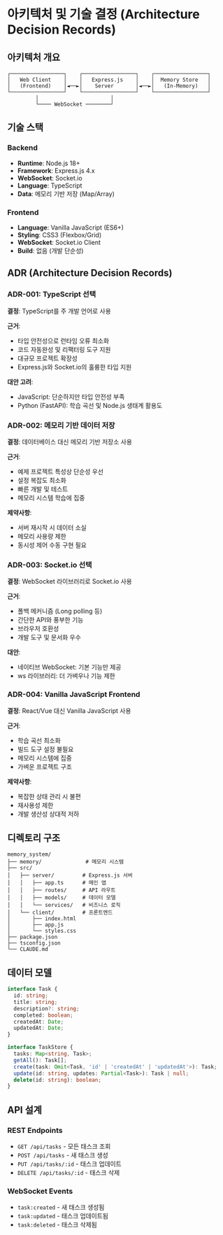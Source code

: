 # 아키텍처 및 기술 결정 (Architecture Decision Records)

## 아키텍처 개요

```
┌─────────────────┐    ┌─────────────────┐    ┌─────────────────┐
│   Web Client    │    │   Express.js    │    │  Memory Store   │
│   (Frontend)    │◄──►│    Server       │◄──►│   (In-Memory)   │
└─────────────────┘    └─────────────────┘    └─────────────────┘
         │                       │
         └──── WebSocket ────────┘
```

## 기술 스택

### Backend
- **Runtime**: Node.js 18+
- **Framework**: Express.js 4.x
- **WebSocket**: Socket.io
- **Language**: TypeScript
- **Data**: 메모리 기반 저장 (Map/Array)

### Frontend
- **Language**: Vanilla JavaScript (ES6+)
- **Styling**: CSS3 (Flexbox/Grid)
- **WebSocket**: Socket.io Client
- **Build**: 없음 (개발 단순성)

## ADR (Architecture Decision Records)

### ADR-001: TypeScript 선택

**결정**: TypeScript를 주 개발 언어로 사용

**근거**:
- 타입 안전성으로 런타임 오류 최소화
- 코드 자동완성 및 리팩터링 도구 지원
- 대규모 프로젝트 확장성
- Express.js와 Socket.io의 훌륭한 타입 지원

**대안 고려**:
- JavaScript: 단순하지만 타입 안전성 부족
- Python (FastAPI): 학습 곡선 및 Node.js 생태계 활용도

### ADR-002: 메모리 기반 데이터 저장

**결정**: 데이터베이스 대신 메모리 기반 저장소 사용

**근거**:
- 예제 프로젝트 특성상 단순성 우선
- 설정 복잡도 최소화
- 빠른 개발 및 테스트
- 메모리 시스템 학습에 집중

**제약사항**:
- 서버 재시작 시 데이터 소실
- 메모리 사용량 제한
- 동시성 제어 수동 구현 필요

### ADR-003: Socket.io 선택

**결정**: WebSocket 라이브러리로 Socket.io 사용

**근거**:
- 폴백 메커니즘 (Long polling 등)
- 간단한 API와 풍부한 기능
- 브라우저 호환성
- 개발 도구 및 문서화 우수

**대안**:
- 네이티브 WebSocket: 기본 기능만 제공
- ws 라이브러리: 더 가벼우나 기능 제한

### ADR-004: Vanilla JavaScript Frontend

**결정**: React/Vue 대신 Vanilla JavaScript 사용

**근거**:
- 학습 곡선 최소화
- 빌드 도구 설정 불필요
- 메모리 시스템에 집중
- 가벼운 프로젝트 구조

**제약사항**:
- 복잡한 상태 관리 시 불편
- 재사용성 제한
- 개발 생산성 상대적 저하

## 디렉토리 구조

```
memory_system/
├── memory/              # 메모리 시스템
├── src/
│   ├── server/         # Express.js 서버
│   │   ├── app.ts      # 메인 앱
│   │   ├── routes/     # API 라우트
│   │   ├── models/     # 데이터 모델
│   │   └── services/   # 비즈니스 로직
│   └── client/         # 프론트엔드
│       ├── index.html
│       ├── app.js
│       └── styles.css
├── package.json
├── tsconfig.json
└── CLAUDE.md
```

## 데이터 모델

```typescript
interface Task {
  id: string;
  title: string;
  description?: string;
  completed: boolean;
  createdAt: Date;
  updatedAt: Date;
}

interface TaskStore {
  tasks: Map<string, Task>;
  getAll(): Task[];
  create(task: Omit<Task, 'id' | 'createdAt' | 'updatedAt'>): Task;
  update(id: string, updates: Partial<Task>): Task | null;
  delete(id: string): boolean;
}
```

## API 설계

### REST Endpoints
- `GET /api/tasks` - 모든 태스크 조회
- `POST /api/tasks` - 새 태스크 생성
- `PUT /api/tasks/:id` - 태스크 업데이트
- `DELETE /api/tasks/:id` - 태스크 삭제

### WebSocket Events
- `task:created` - 새 태스크 생성됨
- `task:updated` - 태스크 업데이트됨
- `task:deleted` - 태스크 삭제됨